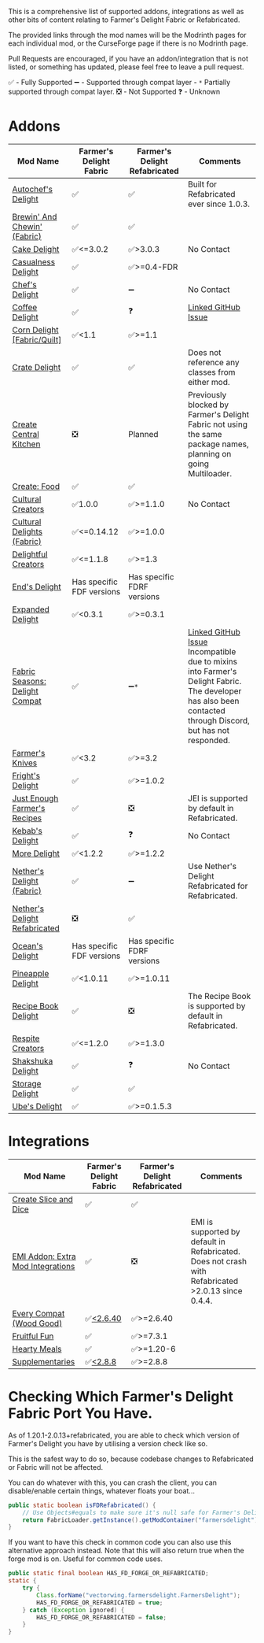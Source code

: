 This is a comprehensive list of supported addons, integrations as well as other bits of content relating to Farmer's Delight Fabric or Refabricated.

The provided links through the mod names will be the Modrinth pages for each individual mod, or the CurseForge page if there is no Modrinth page.

Pull Requests are encouraged, if you have an addon/integration that is not listed, or something has updated, please feel free to leave a pull request.

✅ - Fully Supported
➖ - Supported through compat layer
    - `*` Partially supported through compat layer.
❎ - Not Supported
❓ - Unknown

# Addons
|Mod Name|Farmer's Delight Fabric|Farmer's Delight Refabricated| Comments|
|---|---|---|---|
|[Autochef's Delight](https://modrinth.com/mod/autochefs-delight)|✅|✅|Built for Refabricated ever since 1.0.3.
|[Brewin' And Chewin' (Fabric)](https://modrinth.com/mod/brewin-and-chewin-fabric)|✅|✅|
|[Cake Delight](https://modrinth.com/mod/cakedelight)|✅<=3.0.2|✅>3.0.3| No Contact
|[Casualness Delight](https://modrinth.com/mod/casualness-delight)|✅|✅>=0.4-FDR|
|[Chef's Delight](https://modrinth.com/mod/chefs-delight)|✅|➖| No Contact
|[Coffee Delight](https://modrinth.com/mod/coffee-delight)|✅|❓| [Linked GitHub Issue](https://github.com/AmarokIce/CoffeeDelight/issues/11)
|[Corn Delight [Fabric/Quilt]](https://legacy.curseforge.com/minecraft/mc-mods/corn-delight-fabric)|✅<1.1|✅>=1.1|
|[Crate Delight](https://modrinth.com/mod/crate-delight)|✅|✅|Does not reference any classes from either mod.
|[Create Central Kitchen](https://modrinth.com/mod/create-central-kitchen/)|❎|Planned| Previously blocked by Farmer's Delight Fabric not using the same package names, planning on going Multiloader.
|[Create: Food](https://modrinth.com/mod/create-food/)|✅|✅|
|[Cultural Creators](https://legacy.curseforge.com/minecraft/mc-mods/cultural-creators-fabric-create-and-cultural/)|✅1.0.0|✅>=1.1.0| No Contact
|[Cultural Delights (Fabric)](https://modrinth.com/mod/cultural-delights-fabric)|✅<=0.14.12|✅>=1.0.0|
|[Delightful Creators](https://modrinth.com/mod/delightful-creators-fabric/)|✅<=1.1.8|✅>=1.3|
|[End's Delight](https://modrinth.com/mod/ends-delight/)|Has specific FDF versions|Has specific FDRF versions|
|[Expanded Delight](https://modrinth.com/mod/expanded-delight)|✅<0.3.1|✅>=0.3.1|
|[Fabric Seasons: Delight Compat](https://modrinth.com/mod/fabric-seasons-delight-compat)|✅|➖`*`|[Linked GitHub Issue](https://github.com/lucaargolo/fabric-seasons-delight-compat/issues/4)<br/>Incompatible due to mixins into Farmer's Delight Fabric.<br/>The developer has also been contacted through Discord, but has not responded.|
|[Farmer's Knives](https://modrinth.com/mod/farmers-knives)|✅<3.2|✅>=3.2|
|[Fright's Delight](https://modrinth.com/mod/frights-delight/version/fabric-1.20.1-1.0.2)|✅|✅>=1.0.2|
|[Just Enough Farmer's Recipes](https://legacy.curseforge.com/minecraft/mc-mods/farmers-delight-jei-plugin)|✅|❎| JEI is supported by default in Refabricated.
|[Kebab's Delight](https://legacy.curseforge.com/minecraft/mc-mods/kebabs-delight)|✅|❓| No Contact
|[More Delight](https://modrinth.com/mod/more-delight)|✅<1.2.2|✅>=1.2.2|
|[Nether's Delight (Fabric)](https://legacy.curseforge.com/minecraft/mc-mods/nethers-delight-fabric/)|✅|➖|Use Nether's Delight Refabricated for Refabricated.
|[Nether's Delight Refabricated](https://modrinth.com/mod/nethers-delight-refabricated/)|❎|✅|
|[Ocean's Delight](https://modrinth.com/mod/oceans-delight)|Has specific FDF versions|Has specific FDRF versions|
|[Pineapple Delight](https://modrinth.com/mod/pineapple-delight)|✅<1.0.11|✅>=1.0.11|
|[Recipe Book Delight](https://modrinth.com/mod/recipe-book-delight)|✅|❎| The Recipe Book is supported by default in Refabricated.
|[Respite Creators](https://modrinth.com/mod/respite-creators-fabric)|✅<=1.2.0|✅>=1.3.0|
|[Shakshuka Delight](https://modrinth.com/mod/shakshuka-delight)|✅|❓| No Contact
|[Storage Delight](https://modrinth.com/mod/storage-delight)|✅|✅|
|[Ube's Delight](https://modrinth.com/mod/ubes-delight)|✅|✅>=0.1.5.3|

# Integrations
|Mod Name|Farmer's Delight Fabric|Farmer's Delight Refabricated|Comments|
|---|---|---|---|
|[Create Slice and Dice](https://modrinth.com/mod/slice-and-dice)|✅|✅|
[EMI Addon: Extra Mod Integrations](https://modrinth.com/mod/extra-mod-integrations)|✅|❎| EMI is supported by default in Refabricated. Does not crash with Refabricated >2.0.13 since 0.4.4.
|[Every Compat (Wood Good)](https://modrinth.com/mod/every-compat/)|✅[<2.6.40](https://modrinth.com/mod/every-compat/version/1yhdaMcm)|✅>=2.6.40|
|[Fruitful Fun](https://modrinth.com/mod/fruitful-fun)|✅|✅>=7.3.1|
|[Hearty Meals](https://modrinth.com/mod/hearty-meals/)|✅|✅>=1.20-6|
|[Supplementaries](https://modrinth.com/mod/supplementaries/)|✅[<2.8.8](https://modrinth.com/mod/supplementaries/version/q0MRm1Nc)|✅>=2.8.8|

# Checking Which Farmer's Delight Fabric Port You Have.
As of 1.20.1-2.0.13+refabricated, you are able to check which version of Farmer's Delight you have by utilising a version check like so.

This is the safest way to do so, because codebase changes to Refabricated or Fabric will not be affected.

You can do whatever with this, you can crash the client, you can disable/enable certain things, whatever floats your boat...
```java
public static boolean isFDRefabricated() {
    // Use Objects#equals to make sure it's null safe for Farmer's Delight Fabric, which should not contain a +.
    return FabricLoader.getInstance().getModContainer("farmersdelight").map(container -> Objects.equals(container.getMetadata().getVersion().getFriendlyString().split("\\+")[1], "refabricated")).orElse(false);
}
```

If you want to have this check in common code you can also use this alternative approach instead. Note that this will also return true when the forge mod is on.
Useful for common code uses.
```java
public static final boolean HAS_FD_FORGE_OR_REFABRICATED;
static {
    try {
        Class.forName("vectorwing.farmersdelight.FarmersDelight");
        HAS_FD_FORGE_OR_REFABRICATED = true;
    } catch (Exception ignored) {
        HAS_FD_FORGE_OR_REFABRICATED = false;
    }
}
```
